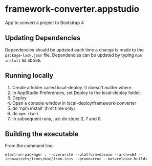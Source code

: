 # framework-converter.appstudio
App to convert a project to Bootstrap 4

## Updating Dependencies

Dependencies should be updated each time a change is made to the `package-lock.json` file. Dependencies can be updated by typing `npm install` as above.

## Running locally

1. Create a folder called local-deploy. It doesn't matter where.
2. In AppStudio Preferences, set Deploy to the local-deploy folder.
3. Deploy
4. Open a console window in local-deploy/framework-converter
5. do 'npm install' (first time only)
6. do `npm start`
7. In subsequent runs, just do steps 3, 7 and 8.

## Building the executable

From the command line:
```
electron-packager . --overwrite --platform=darwin --arch=x64 --icon=assets/icons/mac/icon.icns --prune=true --out=release-builds
```
